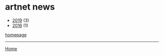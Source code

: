 # artnet news

  * [2019](./artnet-news-2019.md) (3)
  * [2016](./artnet-news-2016.md) (1)

[homepage](https://news.artnet.com/)

----

[Home](../index.md)

